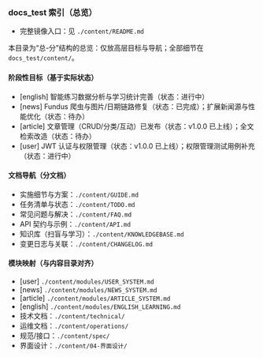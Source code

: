 ### docs_test 索引（总览）

- 完整镜像入口：见 `./content/README.md`

本目录为“总-分”结构的总览：仅放高层目标与导航；全部细节在 `docs_test/content/`。

#### 阶段性目标（基于实际状态）
- [english] 智能练习数据分析与学习统计完善（状态：进行中）
- [news] Fundus 爬虫与图片/日期链路修复（状态：已完成）；扩展新闻源与性能优化（状态：待办）
- [article] 文章管理（CRUD/分类/互动）已发布（状态：v1.0.0 已上线）；全文检索改造（状态：待办）
- [user] JWT 认证与权限管理（状态：v1.0.0 已上线）；权限管理测试用例补充（状态：进行中）

#### 文档导航（分文档）
- 实施细节与方案：`./content/GUIDE.md`
- 任务清单与状态：`./content/TODO.md`
- 常见问题与解决：`./content/FAQ.md`
- API 契约与示例：`./content/API.md`
- 知识库（扫盲与学习）：`./content/KNOWLEDGEBASE.md`
- 变更日志与关联：`./content/CHANGELOG.md`

#### 模块映射（与内容目录对齐）
- [user] `./content/modules/USER_SYSTEM.md`
- [news] `./content/modules/NEWS_SYSTEM.md`
- [article] `./content/modules/ARTICLE_SYSTEM.md`
- [english] `./content/modules/ENGLISH_LEARNING.md`
- 技术文档：`./content/technical/`
- 运维文档：`./content/operations/`
- 规范/接口：`./content/spec/`
- 界面设计：`./content/04-界面设计/`


